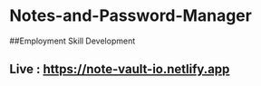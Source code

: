 # Notes-and-Password-Manager 
##Employment Skill Development 
## Live : https://note-vault-io.netlify.app
